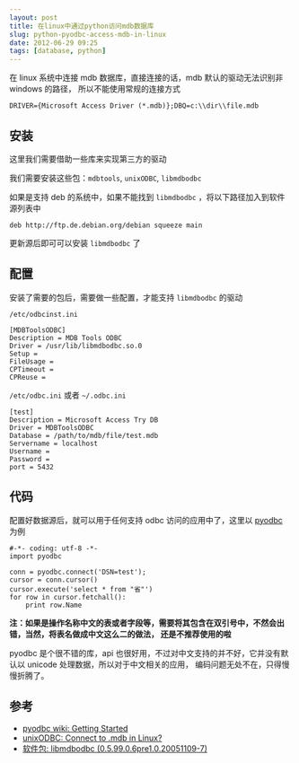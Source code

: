 ```yaml
---
layout: post
title: 在linux中通过python访问mdb数据库
slug: python-pyodbc-access-mdb-in-linux
date: 2012-06-29 09:25
tags: [database, python]
---
```


在 linux 系统中连接 mdb 数据库，直接连接的话，mdb 默认的驱动无法识别非 windows 的路径，
所以不能使用常规的连接方式

    DRIVER={Microsoft Access Driver (*.mdb)};DBQ=c:\\dir\\file.mdb

安装
-------

这里我们需要借助一些库来实现第三方的驱动

我们需要安装这些包：`mdbtools`, `unixODBC`, `libmdbodbc`

如果是支持 deb 的系统中，如果不能找到 `libmdbodbc` ，将以下路径加入到软件源列表中

    deb http://ftp.de.debian.org/debian squeeze main

更新源后即可可以安装 `libmdbodbc` 了

配置
-------

安装了需要的包后，需要做一些配置，才能支持 `libmdbodbc` 的驱动

`/etc/odbcinst.ini`

    [MDBToolsODBC]
    Description = MDB Tools ODBC
    Driver = /usr/lib/libmdbodbc.so.0
    Setup =
    FileUsage =
    CPTimeout =
    CPReuse =

`/etc/odbc.ini` 或者 `~/.odbc.ini`

    [test]
    Description = Microsoft Access Try DB
    Driver = MDBToolsODBC
    Database = /path/to/mdb/file/test.mdb
    Servername = localhost
    Username =
    Password =
    port = 5432

代码
------

配置好数据源后，就可以用于任何支持 odbc 访问的应用中了，这里以 [pyodbc][1] 为例

    #-*- coding: utf-8 -*-
    import pyodbc

    conn = pyodbc.connect('DSN=test');
    cursor = conn.cursor()
    cursor.execute('select * from "省"')
    for row in cursor.fetchall():
        print row.Name

**注：如果是操作名称中文的表或者字段等，需要将其包含在双引号中，不然会出错，当然，将表名做成中文这么二的做法，
还是不推荐使用的啦**

pyodbc 是个很不错的库，api 也很好用，不过对中文支持的并不好，它并没有默认以 unicode 处理数据，所以对于中文相关的应用，
编码问题无处不在，只得慢慢折腾了。

参考
-------

 - [pyodbc wiki: Getting Started][r1]
 - [unixODBC: Connect to .mdb in Linux?][r2]
 - [软件包: libmdbodbc (0.5.99.0.6pre1.0.20051109-7)][r3]


[1]: http://code.google.com/p/pyodbc/
[r1]: http://code.google.com/p/pyodbc/wiki/GettingStarted
[r2]: http://nikunjlahoti.com/2010/11/03/unixodbc-connect-to-mdb-in-linux/
[r3]: http://packages.debian.org/squeeze/libmdbodbc

